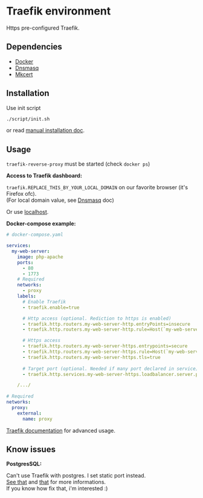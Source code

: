 # Traefik environment

Https pre-configured Traefik.

## Dependencies

- [Docker](https://www.docker.com/get-started)
- [Dnsmasq](./doc/dns_config.md)
- [Mkcert](./doc/mkcert.md)

## Installation

Use init script
```bash
./script/init.sh
```

or read [manual installation doc](./doc/manual_install.md).

## Usage

```traefik-reverse-proxy``` must be started (check ```docker ps```)

**Access to Traefik dashboard:**

```traefik.REPLACE_THIS_BY_YOUR_LOCAL_DOMAIN``` on our favorite browser (it's Firefox ofc).  
(For local domain value, see [Dnsmasq](./doc/dns_config.md) doc)

Or use [localhost](localhost:8080).

**Docker-compose example:**

```yaml
# docker-compose.yaml

services:
  my-web-server:
    image: php-apache
    ports:
      - 80
      - 1773
    # Required
    networks:
      - proxy
    labels:
      # Enable Traefik
      - traefik.enable=true

      # Http access (optional. Rediction to https is enabled)
      - traefik.http.routers.my-web-server-http.entryPoints=insecure
      - traefik.http.routers.my-web-server-http.rule=Host(`my-web-server.REPLACE_THIS_BY_YOUR_LOCAL_DOMAIN`)

      # Https access
      - traefik.http.routers.my-web-server-https.entrypoints=secure
      - traefik.http.routers.my-web-server-https.rule=Host(`my-web-server.REPLACE_THIS_BY_YOUR_FUCKING_LOCAL_DOMAIN`)
      - traefik.http.routers.my-web-server-https.tls=true
        
      # Target port (optional. Needed if many port declared in service)
      - traefik.http.services.my-web-server-https.loadbalancer.server.port=1337

    /.../
    
# Required
networks:
  proxy:
    external:
      name: proxy
```
[Traefik documentation](https://docs.traefik.io/v2.2) for advanced usage.

## Know issues

**PostgresSQL:**

Can't use Traefik with postgres. I set static port instead.  
[See that](https://stackoverflow.com/questions/63354909/is-it-possible-to-use-traefik-to-proxy-postgresql-over-ssl) and [that](https://github.com/fabiolb/fabio/issues/484) for more informations.  
If you know how fix that, i'm interested :)
